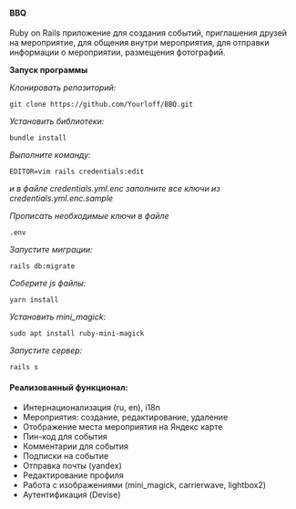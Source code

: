 #### BBQ
Ruby on Rails приложение для создания событий,
приглашения друзей на мероприятие, для общения внутри мероприятия,
для отправки информации о мероприятии, размещения фотографий.

**Запуск программы**

*Клонировать репозиторий:*
```
git clone https://github.com/Yourloff/BBQ.git
```

*Установить библиотеки:*
```
bundle install
```

*Выполните команду:*
```
EDITOR=vim rails credentials:edit
```
*и в файле credentials.yml.enc заполните все ключи из credentials.yml.enc.sample*

*Прописать необходимые ключи в файле*
```
.env
```

*Запустите миграции:*
```
rails db:migrate
```

*Соберите js файлы:*
```
yarn install
```

*Установить mini_magick:*
```
sudo apt install ruby-mini-magick
```

*Запустите сервер:*
```
rails s
```

#### Реализованный функционал:
- Интернационализация (ru, en), i18n
- Мероприятия: создание, редактирование, удаление
- Отображение места мероприятия на Яндекс карте
- Пин-код для события
- Комментарии для события
- Подписки на событие
- Отправка почты (yandex)
- Редактирование профиля
- Работа с изображениями (mini_magick, carrierwave, lightbox2)
- Аутентификация (Devise)

